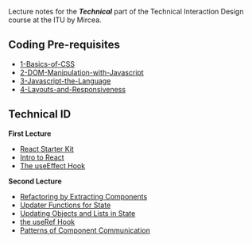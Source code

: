 Lecture notes for the ***Technical*** part of the Technical Interaction Design course at the ITU by Mircea. 

## Coding Pre-requisites
- [1-Basics-of-CSS](Tech-TopUps/1-Basics-of-CSS.md)
- [2-DOM-Manipulation-with-Javascript](Tech-TopUps/2-DOM-Manipulation-with-Javascript.md)
- [3-Javascript-the-Language](Tech-TopUps/3-Javascript-the-Language.md)
- [4-Layouts-and-Responsiveness](Tech-TopUps/4-Layouts-and-Responsiveness.md)

  
## Technical ID

**First Lecture**
- [React Starter Kit](Lectures/T0-React-Starter-Kit.md)
- [Intro to React](Lectures/T1-Intro-to-React.md)
- [The useEffect Hook](Lectures/T3-the-useEffect-Hook)

**Second Lecture**
- [Refactoring by Extracting Components](Lectures/T4-Refactoring%20by%20Extracting%20Components.md)
- [Updater Functions for State](Lectures/T5-Updater-Functions-for-State.md)
- [Updating Objects and Lists in State](Lectures/T6-Updating%20Objects%20and%20Lists%20in%20State.md)
- [the useRef Hook](Lectures/T7-React-the-useRef-Hook.md)
- [Patterns of Component Communication](Lectures/T8-Patterns%20of%20Component%20Communication.md)





